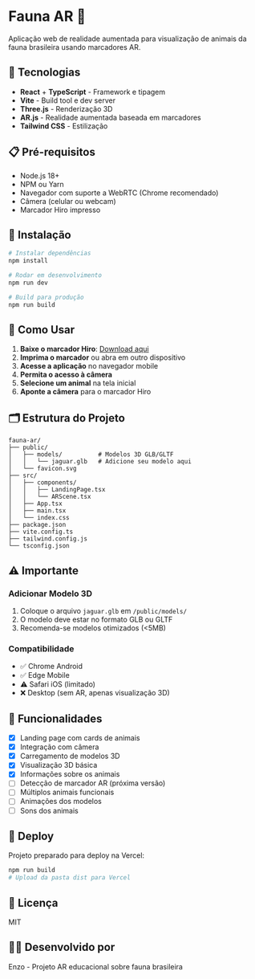 # Fauna AR 🐆

Aplicação web de realidade aumentada para visualização de animais da fauna brasileira usando marcadores AR.

## 🚀 Tecnologias

- **React** + **TypeScript** - Framework e tipagem
- **Vite** - Build tool e dev server
- **Three.js** - Renderização 3D
- **AR.js** - Realidade aumentada baseada em marcadores
- **Tailwind CSS** - Estilização

## 📋 Pré-requisitos

- Node.js 18+
- NPM ou Yarn
- Navegador com suporte a WebRTC (Chrome recomendado)
- Câmera (celular ou webcam)
- Marcador Hiro impresso

## 🔧 Instalação

```bash
# Instalar dependências
npm install

# Rodar em desenvolvimento
npm run dev

# Build para produção
npm run build
```
## 📱 Como Usar

1. **Baixe o marcador Hiro**: [Download aqui](https://raw.githubusercontent.com/AR-js-org/AR.js/master/data/images/hiro.png)
2. **Imprima o marcador** ou abra em outro dispositivo
3. **Acesse a aplicação** no navegador mobile
4. **Permita o acesso à câmera**
5. **Selecione um animal** na tela inicial
6. **Aponte a câmera** para o marcador Hiro

## 🗂️ Estrutura do Projeto

```
fauna-ar/
├── public/
│   ├── models/          # Modelos 3D GLB/GLTF
│   │   └── jaguar.glb   # Adicione seu modelo aqui
│   └── favicon.svg
├── src/
│   ├── components/
│   │   ├── LandingPage.tsx
│   │   └── ARScene.tsx
│   ├── App.tsx
│   ├── main.tsx
│   └── index.css
├── package.json
├── vite.config.ts
├── tailwind.config.js
└── tsconfig.json
```
## ⚠️ Importante

### Adicionar Modelo 3D
1. Coloque o arquivo `jaguar.glb` em `/public/models/`
2. O modelo deve estar no formato GLB ou GLTF
3. Recomenda-se modelos otimizados (<5MB)

### Compatibilidade
- ✅ Chrome Android
- ✅ Edge Mobile
- ⚠️ Safari iOS (limitado)
- ❌ Desktop (sem AR, apenas visualização 3D)

## 🎯 Funcionalidades

- [x] Landing page com cards de animais
- [x] Integração com câmera
- [x] Carregamento de modelos 3D
- [x] Visualização 3D básica
- [x] Informações sobre os animais
- [ ] Detecção de marcador AR (próxima versão)
- [ ] Múltiplos animais funcionais
- [ ] Animações dos modelos
- [ ] Sons dos animais

## 🚀 Deploy

Projeto preparado para deploy na Vercel:

```bash
npm run build
# Upload da pasta dist para Vercel
```

## 📝 Licença

MIT

## 👨‍💻 Desenvolvido por

Enzo - Projeto AR educacional sobre fauna brasileira